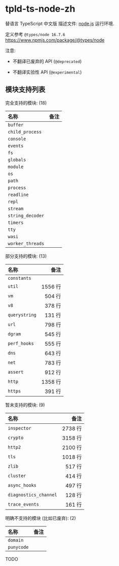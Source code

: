 # tpld-ts-node-zh

替语言 TypeScript 中文版 描述文件:
[node.js](https://nodejs.org/) 运行环境.

定义参考 `@types/node 16.7.6`
<https://www.npmjs.com/package/@types/node>

注意:

+ 不翻译已废弃的 API (`@deprecated`)

+ 不翻译实验性 API (`@experimental`)


## 模块支持列表

完全支持的模块: (18)

| 名称 | 备注 |
| :--- | :-- |
| `buffer` | |
| `child_process` | |
| `console` | |
| `events` | |
| `fs` | |
| `globals` | |
| `module` | |
| `os` | |
| `path` | |
| `process` | |
| `readline` | |
| `repl` | |
| `stream` | |
| `string_decoder` | |
| `timers` | |
| `tty` | |
| `wasi` | |
| `worker_threads` | |

部分支持的模块: (13)

| 名称 | 备注 |
| :--- | --: |
| `constants` | |
| `util` | 1556 行 |
| `vm` | 504 行 |
| `v8` | 378 行 |
| `querystring` | 131 行 |
| `url` | 798 行 |
| `dgram` | 545 行 |
| `perf_hooks` | 555 行 |
| `dns` | 643 行 |
| `net` | 783 行 |
| `assert` | 912 行 |
| `http` | 1358 行 |
| `https` | 391 行 |

暂未支持的模块: (9)

| 名称 | 备注 |
| :--- | --: |
| `inspector` | 2738 行 |
| `crypto` | 3158 行 |
| `http2` | 2100 行 |
| `tls` | 1018 行 |
| `zlib` | 517 行 |
| `cluster` | 414 行 |
| `async_hooks` | 497 行 |
| `diagnostics_channel` | 128 行 |
| `trace_events` | 161 行 |


明确不支持的模块 (比如已废弃): (2)

| 名称 | 备注 |
| :--- | --: |
| `domain` | |
| `punycode` | |


TODO
